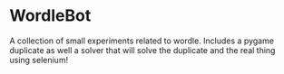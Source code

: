 # WordleBot
A collection of small experiments related to wordle. Includes a pygame duplicate as well a solver that will solve the duplicate and the real thing using selenium!
